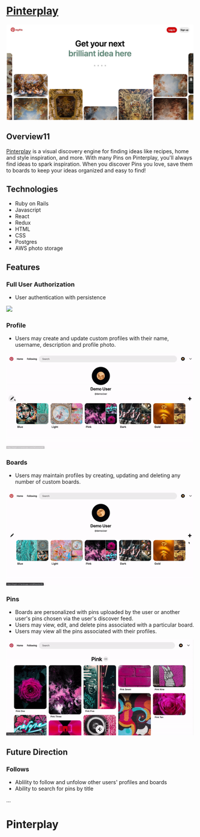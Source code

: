 # [Pinterplay](https://mypin-ct.herokuapp.com/#/)
<img src="public/images/splash_readme.jpeg" width="500" />

## Overview11

[Pinterplay](https://mypin-ct.herokuapp.com/#/) is a visual discovery engine for finding ideas like recipes, home and style inspiration, and more. With many Pins on Pinterplay, you'll always find ideas to spark inspiration. When you discover Pins you love, save them to boards to keep your ideas organized and easy to find!

## Technologies
- Ruby on Rails
- Javascript
- React
- Redux
- HTML
- CSS
- Postgres
- AWS photo storage

## Features

### Full User Authorization
- User authentication with persistence
<img src="public/images/login.gif" width="500" />

### Profile
- Users may create and update custom profiles with their name, username, description and profile photo. 
<img src="public/images/profile.gif" width="500" />

### Boards
- Users may maintain profiles by creating, updating and deleting any number of custom boards. 
<img src="public/images/board.gif" width="500" />

### Pins
- Boards are personalized with pins uploaded by the user or another user's pins chosen via the user's discover feed.
- Users may view, edit, and delete pins associated with a particular board.
- Users may view all the pins associated with their profiles.
<img src="public/images/fullstack.gif" width="500" />
   
## Future Direction

### Follows
- Ablility to follow and unfolow other users' profiles and boards
- Ability to search for pins by title
 
...
# Pinterplay
